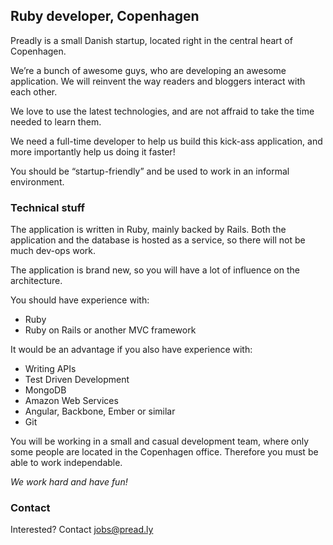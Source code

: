 ## Ruby developer, Copenhagen

Preadly is a small Danish startup, located right in the central heart of Copenhagen.

We’re a bunch of awesome guys, who are developing an awesome application.
We will reinvent the way readers and bloggers interact with each other.

We love to use the latest technologies, and are not affraid to take the time needed to learn them.

We need a full-time developer to help us build this kick-ass application, and more
importantly help us doing it faster!

You should be “startup-friendly” and be used to work in an informal environment.


### Technical stuff

The application is written in Ruby, mainly backed by Rails. Both the application
and the database is hosted as a service, so there will not be much dev-ops work.

The application is brand new, so you will have a lot of influence on the architecture.

You should have experience with:

 - Ruby
 - Ruby on Rails or another MVC framework


It would be an advantage if you also have experience with:

 - Writing APIs
 - Test Driven Development
 - MongoDB
 - Amazon Web Services
 - Angular, Backbone, Ember or similar
 - Git


You will be working in a small and casual development team, where only some
people are located in the Copenhagen office. Therefore you must be able to work
independable.

*We work hard and have fun!*


### Contact

Interested? Contact [jobs@pread.ly](mailto:jobs@pread.ly)
